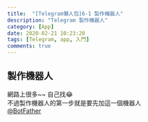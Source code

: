 ```yaml
---
title:  "[Telegram懶人包]6-1 製作機器人"
description: "Telegram 製作機器人"
category: [App]
date: 2020-02-21 10:23:20
tags: [Telegram, app, 入門]
comments: true
---
```


## 製作機器人
網路上很多~~ 自己找😂  
不過製作機器人的第一步就是要先加這一個機器人  
[@BotFather](https://t.me/BotFather)

